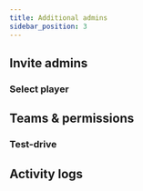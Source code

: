 ```yaml
---
title: Additional admins
sidebar_position: 3
---
```


## Invite admins

### Select player

## Teams & permissions

### Test-drive

## Activity logs